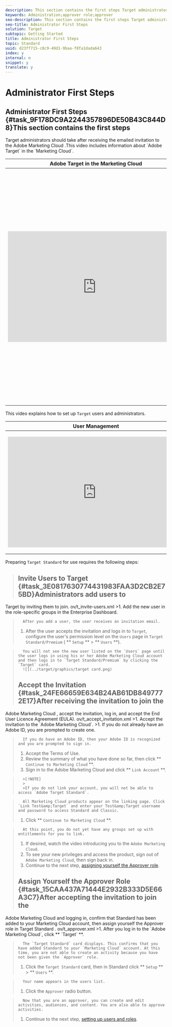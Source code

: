 ```yaml
---
description: This section contains the first steps Target administrators should take after receiving the emailed invitation to the Adobe Marketing Cloud.
keywords: Administration;approver role;approver
seo-description: This section contains the first steps Target administrators should take after receiving the emailed invitation to the Adobe Marketing Cloud.
seo-title: Administrator First Steps
solution: Target
subtopic: Getting Started
title: Administrator First Steps
topic: Standard
uuid: d23ff715-c8c9-49d1-9baa-f8fa1dada643
index: y
internal: n
snippet: y
translate: y
---
```


# Administrator First Steps

## Administrator First Steps {#task_9F178DC9A2244357896DE50B43C844D8}This section contains the first steps 
<keyword>
 Target
</keyword> administrators should take after receiving the emailed invitation to the 
<keyword>
 Adobe Marketing Cloud
</keyword>.This video includes information about `Adobe Target` in the `Marketing Cloud`. 

<table id="table_A3A70CC0C9F54131BB9F098B4DA8C9D6"> 
 <thead> 
  <tr> 
   <th class="entry" colspan="2">Adobe Target in the Marketing Cloud</th> 
   <th colname="col3" class="entry">4:59</th> 
  </tr>
 </thead>
 <tbody> 
  <tr> 
   <td colspan="2"> 
    <div width="550" class="video-iframe"> 
     <iframe src="https://www.youtube.com/embed/7lwYrYC7vdM/" frameborder="0" webkitallowfullscreen="true" mozallowfullscreen="true" oallowfullscreen="true" msallowfullscreen="true" allowfullscreen="allowfullscreen" scrolling="no" width="550" height="345">https://www.youtube.com/embed/7lwYrYC7vdM/</iframe>
    </div> </td> 
   <td colname="col3"> <p> 
     <ul id="ul_FF4FEC7BC7A34461BAA54FBE18A8E63B"> 
      <li id="li_7D6D4CB2E771430F84D2B658F8611532">Describe and understand the value of the Adobe Marketing Cloud</li> 
      <li id="li_1DE40F1125BA46499AE9207E56427155">Log in to the Adobe Marketing Cloud with your Adobe ID or create an Adobe ID</li> 
      <li id="li_4BE2720BCFC6424D87F07261FB2AC103">Invite a new user to the Adobe Marketing Cloud</li> 
      <li id="li_1FA3774078DA4266AC3FA412E3117B07">Link your Target account to the Adobe Marketing Cloud</li> 
      <li id="li_088787515C094AF5A4576CC58D6498DD">Set Adobe Target as your default landing page</li> 
     </ul> </p> </td> 
  </tr> 
 </tbody> 
</table>

This video explains how to set up `Target` users and administrators. 


<table id="table_C56F4BE9B867463380013C584D97DAD2"> 
 <thead> 
  <tr> 
   <th class="entry" colspan="2">User Management</th> 
   <th colname="col3" class="entry">4:39</th> 
  </tr>
 </thead>
 <tbody> 
  <tr> 
   <td colspan="2"> <p> 
     <div width="550" class="video-iframe"> 
      <iframe src="https://www.youtube.com/embed/PIjZHxQpOlg/" frameborder="0" webkitallowfullscreen="true" mozallowfullscreen="true" oallowfullscreen="true" msallowfullscreen="true" allowfullscreen="allowfullscreen" scrolling="no" width="550" height="345">https://www.youtube.com/embed/PIjZHxQpOlg/</iframe>
     </div> </p> </td> 
   <td colname="col3"> <p> 
     <ul id="ul_B17C3EFA4B664415AE0159E418FF45C4"> 
      <li id="li_916224D2105348BE93D60015B2F43D4F">Create new Target users at the appropriate access level</li> 
      <li id="li_0FED234A3A054DEAB62C4F58BAB47F7F">Create new target administrators</li> 
     </ul> </p> </td> 
  </tr> 
 </tbody> 
</table>

Preparing `Target Standard` for use requires the following steps: 

>## Invite Users to Target {#task_3E0817630774431983FAA3D2CB2E75BD}Administrators add users to 
<keyword>
 Target
</keyword> by inviting them to join. 
<draft-comment otherprops="merge">
 ov/t_invite-users.xml
</draft-comment>
>1. Add the new user in the role-specific groups in the Enterprise Dashboard.

>       After you add a user, the user receives an invitation email.
>1. After the user accepts the invitation and logs in to `Target`, configure the user's permission level on the `Users` page in `Target Standard/Premium` ( ** `Setup` ** > ** `Users` **).

>       You will not see the new user listed on the `Users` page until the user logs in using his or her Adobe Marketing Cloud account and then logs in to `Target Standard/Premium` by clicking the `Target` card. 
>       ![](../target/graphics/target card.png) 
>## Accept the Invitation {#task_24FE66659E634B24AB61DB8497772E17}After receiving the invitation to join the 
<keyword>
 Adobe Marketing Cloud
</keyword>, accept the invitation, log in, and accept the End User Licence Agreement (EULA). 
<draft-comment otherprops="merge">
 ov/t_accept_invitation.xml
</draft-comment>
>1. Accept the invitation to the `Adobe Marketing Cloud`.
>1. If you do not already have an Adobe ID, you are prompted to create one.

>       If you do have an Adobe ID, then your Adobe ID is recognized and you are prompted to sign in.
>1. Accept the Terms of Use.
>1. Review the summary of what you have done so far, then click ** `Continue to Marketing Cloud` **.
>1. Sign in to the Adobe Marketing Cloud and click ** `Link Account` **.


>       >[!NOTE]
>       >
>       >If you do not link your account, you will not be able to access `Adobe Target Standard`. 

>       All Marketing Cloud products appear on the linking page. Click `Link Test&amp;Target` and enter your Test&amp;Target username and password to access Standard and Classic. 
>1. Click ** `Continue to Marketing Cloud` **.

>       At this point, you do not yet have any groups set up with entitlements for you to link.
>1. If desired, watch the video introducing you to the `Adobe Marketing Cloud`.
>1. To see your new privileges and access the product, sign out of `Adobe Marketing Cloud`, then sign back in.
>1. Continue to the next step, [assigning yourself the Approver role](t_approver.md#task_15CAA437A71444E2932B333D5E66A3C7).
>## Assign Yourself the Approver Role {#task_15CAA437A71444E2932B333D5E66A3C7}After accepting the invitation to join the 
<keyword>
 Adobe Marketing Cloud
</keyword> and logging in, confirm that Standard has been added to your 
<keyword>
 Marketing Cloud
</keyword> account, then assign yourself the 
<wintitle>
 Approver
</wintitle> role in 
<keyword>
 Target Standard
</keyword>. 
<draft-comment otherprops="merge">
 ov/t_approver.xml
</draft-comment>
>1. After you log in to the `Adobe Marketing Cloud`, click ** `Target` **.

>       The `Target Standard` card displays. This confirms that you have added Standard to your `Marketing Cloud` account. At this time, you are not able to create an activity because you have not been given the `Approver` role. 
>1. Click the `Target Standard` card, then in Standard click ** `Setup` ** > ** `Users` **.

>       Your name appears in the users list.
>1. Click the `Approver` radio button.

>       Now that you are an approver, you can create and edit activities, audiences, and content. You are also able to approve activities.
>1. Continue to the next step, [setting up users and roles](c_user_management.md#concept_501166A5F8FB4964A3AAA15D6095C6BE).
